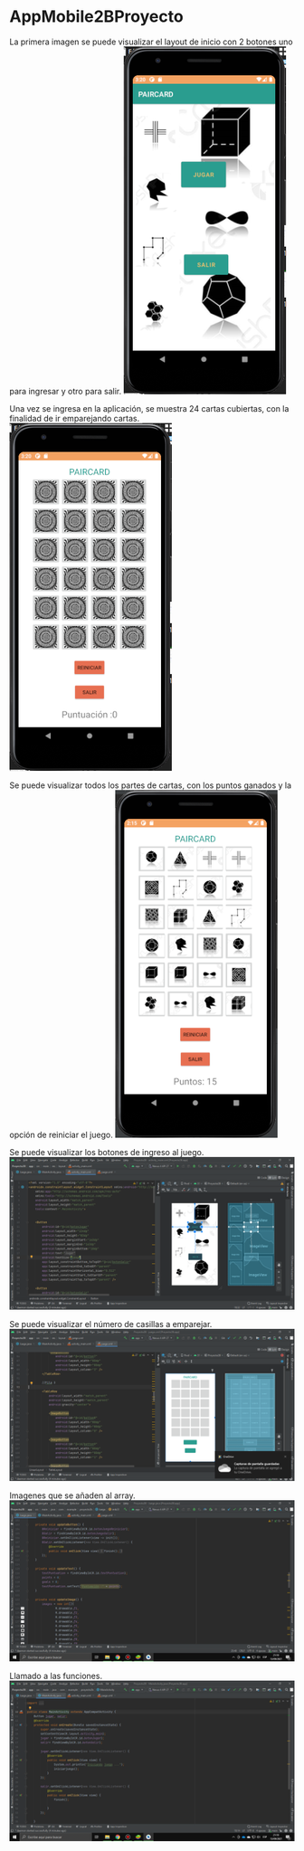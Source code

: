 # AppMobile2BProyecto
La primera imagen se puede visualizar el layout de inicio con 2 botones uno para ingresar y otro para salir.
![github-smal](https://github.com/luisortiz1211/AppMobile2BProyecto/blob/main/portada/p1.png)


Una vez se ingresa en la aplicación, se muestra 24 cartas cubiertas, con la finalidad de ir emparejando cartas.
![github-smal](https://github.com/luisortiz1211/AppMobile2BProyecto/blob/main/portada/p2.png)


Se puede visualizar todos los partes de cartas, con los puntos ganados y la opción de reiniciar el juego.
![github-smal](https://github.com/luisortiz1211/AppMobile2BProyecto/blob/main/portada/p3.png)



Se puede visualizar los botones de ingreso al juego.
![github-smal](https://github.com/luisortiz1211/AppMobile2BProyecto/blob/main/portada/main.png)


Se puede visualizar el número de casillas a emparejar.
![github-smal](https://github.com/luisortiz1211/AppMobile2BProyecto/blob/main/portada/juego.png)


Imagenes que se añaden al array.
![github-smal](https://github.com/luisortiz1211/AppMobile2BProyecto/blob/main/portada/juego1.png)


Llamado a las funciones.
![github-smal](https://github.com/luisortiz1211/AppMobile2BProyecto/blob/main/portada/juego2.png)


